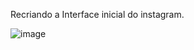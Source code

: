 Recriando a Interface inicial do instagram.


![image](https://user-images.githubusercontent.com/88831927/179873779-37157fa1-6b51-40fb-862a-6a2e9b77fb5b.png)

